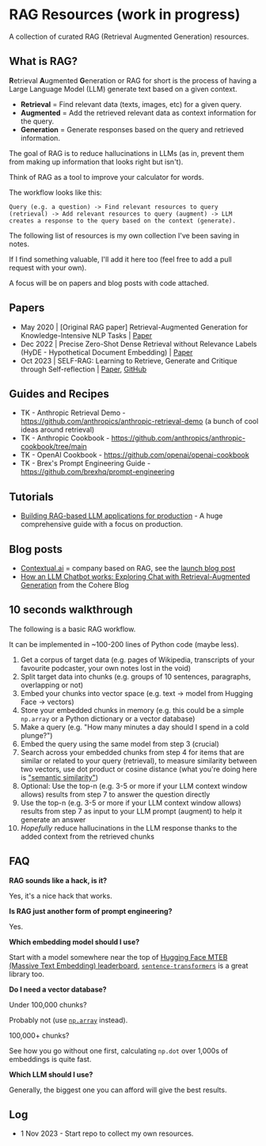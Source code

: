 # RAG Resources (work in progress)

A collection of curated RAG (Retrieval Augmented Generation) resources.

## What is RAG?

**R**etrieval **A**ugmented **G**eneration or RAG for short is the process of having a Large Language Model (LLM) generate text based on a given context.

* **Retrieval** = Find relevant data (texts, images, etc) for a given query.
* **Augmented** = Add the retrieved relevant data as context information for the query.
* **Generation** = Generate responses based on the query and retrieved information.

The goal of RAG is to reduce hallucinations in LLMs (as in, prevent them from making up information that looks right but isn't).

Think of RAG as a tool to improve your calculator for words. 

The workflow looks like this: 

```
Query (e.g. a question) -> Find relevant resources to query (retrieval) -> Add relevant resources to query (augment) -> LLM creates a response to the query based on the context (generate).
```

The following list of resources is my own collection I've been saving in notes.

If I find something valuable, I'll add it here too (feel free to add a pull request with your own).

A focus will be on papers and blog posts with code attached.

## Papers

* May 2020 | [Original RAG paper] Retrieval-Augmented Generation for Knowledge-Intensive NLP Tasks | [Paper](https://arxiv.org/abs/2005.11401)
* Dec 2022 | Precise Zero-Shot Dense Retrieval without Relevance Labels (HyDE - Hypothetical Document Embedding) | [Paper](https://arxiv.org/abs/2212.10496)
* Oct 2023 | SELF-RAG: Learning to Retrieve, Generate and Critique through Self-reflection | [Paper](https://arxiv.org/abs/2310.11511), [GitHub](https://github.com/AkariAsai/self-rag)

## Guides and Recipes

* TK - Anthropic Retrieval Demo - https://github.com/anthropics/anthropic-retrieval-demo (a bunch of cool ideas around retrieval)
* TK - Anthropic Cookbook - https://github.com/anthropics/anthropic-cookbook/tree/main 
* TK - OpenAI Cookbook - https://github.com/openai/openai-cookbook
* TK - Brex's Prompt Engineering Guide - https://github.com/brexhq/prompt-engineering 

## Tutorials

* [Building RAG-based LLM applications for production](https://www.anyscale.com/blog/a-comprehensive-guide-for-building-rag-based-llm-applications-part-1) - A huge comprehensive guide with a focus on production.

## Blog posts

- [Contextual.ai](http://Contextual.ai) = company based on RAG, see the [launch blog post](https://contextual.ai/announcing-next-generation-language-models/)
- [How an LLM Chatbot works: Exploring Chat with Retrieval-Augmented Generation](https://txt.cohere.com/exploring-chat-rag/) from the Cohere Blog

## 10 seconds walkthrough

The following is a basic RAG workflow.

It can be implemented in ~100-200 lines of Python code (maybe less).

1. Get a corpus of target data (e.g. pages of Wikipedia, transcripts of your favourite podcaster, your own notes lost in the void)
2. Split target data into chunks (e.g. groups of 10 sentences, paragraphs, overlapping or not)
3. Embed your chunks into vector space (e.g. text -> model from Hugging Face -> vectors)
4. Store your embedded chunks in memory (e.g. this could be a simple `np.array` or a Python dictionary or a vector database)
5. Make a query (e.g. "How many minutes a day should I spend in a cold plunge?")
6. Embed the query using the same model from step 3 (crucial)
7. Search across your embedded chunks from step 4 for items that are similar or related to your query (retrieval), to measure similarity between two vectors, use dot product or cosine distance (what you're doing here is ["semantic similarity"](https://www.sbert.net/docs/usage/semantic_textual_similarity.html))
8. Optional: Use the top-n (e.g. 3-5 or more if your LLM context window allows) results from step 7 to answer the question directly
9. Use the top-n (e.g. 3-5 or more if your LLM context window allows) results from step 7 as input to your LLM prompt (augment) to help it generate an answer
10. *Hopefully* reduce hallucinations in the LLM response thanks to the added context from the retrieved chunks

## FAQ

**RAG sounds like a hack, is it?**

Yes, it's a nice hack that works.

**Is RAG just another form of prompt engineering?**

Yes.

**Which embedding model should I use?**

Start with a model somewhere near the top of [Hugging Face MTEB (Massive Text Embedding) leaderboard](https://huggingface.co/spaces/mteb/leaderboard), [`sentence-transformers`](https://www.sbert.net/) is a great library too.

**Do I need a vector database?**

Under 100,000 chunks? 

Probably not (use [`np.array`](https://twitter.com/karpathy/status/1647374645316968449?lang=en) instead).  

100,000+ chunks? 

See how you go without one first, calculating `np.dot` over 1,000s of embeddings is quite fast.

**Which LLM should I use?**

Generally, the biggest one you can afford will give the best results.

## Log

* 1 Nov 2023 - Start repo to collect my own resources.
